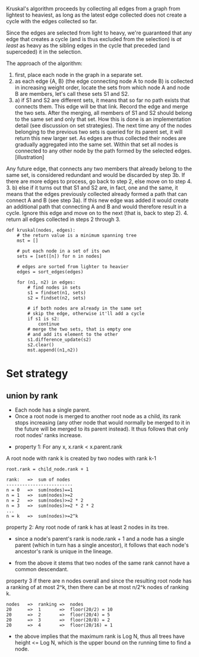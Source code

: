 Kruskal's algorithm proceeds by collecting all edges from a graph from lightest to heaviest, as long as the latest edge collected does not create a cycle with the edges collected so far.

Since the edges are selected from light to heavy, we're guaranteed that any edge that creates a cycle (and is thus excluded from the selection) is *at least* as heavy as the sibling edges in the cycle that preceded (and superceded) it in the selection.

The approach of the algorithm:
1. first, place each node in the graph in a separate set. 
2. as each edge {A, B} (the edge connecting node A to node B) is collected in increasing weight order, locate the sets from which node A and node B are members, let's call these sets S1 and S2.  
3. a) if S1 and  S2 are different sets, it means that so far no path exists that connects them. This edge will be that link. Record the edge and merge the two sets. After the merging, all members of S1 and S2 should belong to the same set and only that set. How this is done is an implementation detail (see discussion on set strategies). The next time any of the nodes belonging to the previous two sets is queried for its parent set, it will return this new larger set. As edges are thus collected their nodes are gradually aggregated into the same set. Within that set all nodes is connected to any other node by the path formed by the selected edges.
    [illustration]

Any future edge, that connects any two members that already belong to the same set, is considered redundant and would be discarded by step 3b. If there are more edges to process, go back to step 2, else move on to step 4.
3. b) else if it turns out that S1 and S2 are, in fact, one and the same, it means that the edges previously collected already formed a path that can connect A and B (see step 3a). If this new edge was added it would create an additional path that connecting A and B and would therefore result in a cycle. Ignore this edge and move on to the next (that is, back to step 2).
4. return all edges collected in steps 2 through 3.
    
    def kruskal(nodes, edges):
        # the return value is a minimum spanning tree
        mst = []

        # put each node in a set of its own
        sets = [set([n]) for n in nodes]

        # edges are sorted from lighter to heavier 
        edges = sort_edges(edges)

        for (n1, n2) in edges:
            # find nodes in sets 
            s1 = findset(n1, sets) 
            s2 = findset(n2, sets) 

            # if both nodes are already in the same set
            # skip the edge, otherwise it'll add a cycle
            if s1 is s2:
                continue
            # merge the two sets, that is empty one
            # and add its element to the other
            s1.difference_update(s2)
            s2.clear()
            mst.append((n1,n2))

Set strategy
===

union by rank
---
- Each node has a single parent.
- Once a root node is merged to another root node as a child, its rank stops increasing (any other node that would normally be merged to it in the future will be merged to its parent instead). It thus follows that only root nodes' ranks increase.

* property 1: For any x, x.rank < x.parent.rank


A root node with rank k is created by two nodes with rank k-1

    root.rank = child_node.rank + 1

    rank:   =>  sum of nodes
    -------------------------
    n = 0   =>  sum(nodes)==1
    n = 1   =>  sum(nodes)>=2 
    n = 2   =>  sum(nodes)>=2 * 2
    n = 3   =>  sum(nodes)>=2 * 2 * 2
    ...
    n = k   =>  sum(nodes)>=2^k


property 2: Any root node of rank k has at least 2 nodes in its tree.

- since a node's parent's rank is node.rank + 1 and a node has a single parent (which in turn has a single ancestor), it follows that each node's ancestor's rank is unique in the lineage.

- from the above it stems that two nodes of the same rank cannot have a common descendant.

property 3 if there are n nodes overall and since the resulting root node has a ranking of at most 2^k, then there can be at most n/2^k nodes of ranking k.

    nodes   =>  ranking =>  nodes
    20      =>  1       =>  floor(20/2) = 10
    20      =>  2       =>  floor(20/4) = 5 
    20      =>  3       =>  floor(20/8) = 2 
    20      =>  4       =>  floor(20/16) = 1

- the above implies that the maximum rank is Log N, thus all trees have height <= Log N, which is the upper bound on the running time to find a node.
